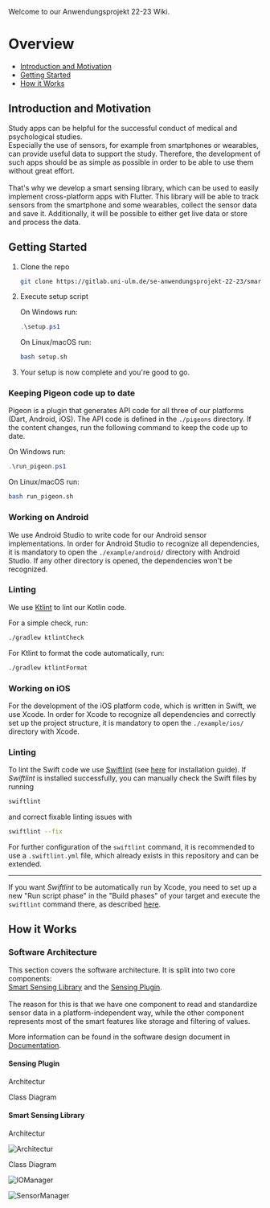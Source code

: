 Welcome to our Anwendungsprojekt 22-23 Wiki.

# Overview
- [Introduction and Motivation](#introduction-and-motivation)
- [Getting Started](#getting-started)
- [How it Works](#how-it-works)


## Introduction and Motivation

Study apps can be helpful for the successful conduct of medical and psychological studies. \
Especially the use of sensors, for example from smartphones or wearables, can provide useful data to support the study. 
Therefore, the development of such apps should be as simple as possible in order to be able to use them without great effort. 
\
\
That's why we develop a smart sensing library, which can be used to easily implement cross-platform apps with Flutter. 
This library will be able to track sensors from the smartphone and some wearables, collect the sensor data and save it. 
Additionally, it will be possible to either get live data or store and process the data. 


## Getting Started

1. Clone the repo

    ```bash
    git clone https://gitlab.uni-ulm.de/se-anwendungsprojekt-22-23/smart-sensing-library.git
    ```

2. Execute setup script

    On Windows run:

    ```powershell
    .\setup.ps1
    ```

    On Linux/macOS run:

    ```bash
    bash setup.sh
    ```

3. Your setup is now complete and you're good to go.


### Keeping Pigeon code up to date

Pigeon is a plugin that generates API code for all three of our platforms (Dart, Android, iOS).
The API code is defined in the `./pigeons` directory. If the content changes, run the following command to keep the code up to date.

On Windows run:

```powershell
.\run_pigeon.ps1
```

On Linux/macOS run:

```bash
bash run_pigeon.sh
```

### Working on Android

We use Android Studio to write code for our Android sensor implementations.
In order for Android Studio to recognize all dependencies, it is mandatory to open the `./example/android/` directory with Android Studio. If any other directory is opened, the dependencies won't be recognized.

### Linting

We use [Ktlint](https://pinterest.github.io/ktlint/) to lint our Kotlin code.

For a simple check, run:

```bash
./gradlew ktlintCheck
```

For Ktlint to format the code automatically, run:

```bash
./gradlew ktlintFormat
```

### Working on iOS

For the development of the iOS platform code, which is written in Swift, we use Xcode.
In order for Xcode to recognize all dependencies and correctly set up the project structure, it is mandatory to open the `./example/ios/` directory with Xcode.

### Linting

To lint the Swift code we use [Swiftlint](https://github.com/realm/SwiftLint) (see [here](https://github.com/realm/SwiftLint#installation) for installation guide).
If *Swiftlint* is installed successfully, you can manually check the Swift files by running

```bash
swiftlint
```
and correct fixable linting issues with

```bash
swiftlint --fix
```

For further configuration of the `swiftlint` command, it is recommended to use a `.swiftlint.yml` file, which already exists in this repository and can be extended.

---

If you want *Swiftlint* to be automatically run by Xcode, you need to set up a new "Run script phase" in the "Build phases" of your target and execute the `swiftlint` command there, as described [here](https://github.com/realm/SwiftLint#xcode).


## How it Works

### Software Architecture
This section covers the software architecture. It is split into two core components: \
[Smart Sensing Library](https://gitlab.uni-ulm.de/se-anwendungsprojekt-22-23/smart-sensing-library) and the [Sensing Plugin](https://gitlab.uni-ulm.de/se-anwendungsprojekt-22-23/sensing-plugin). 
\
\
The reason for this is that we have one component to read and standardize sensor data in a platform-independent way, while the other component represents most of the smart features like storage and filtering of values.

More information can be found in the software design document in [Documentation](https://gitlab.uni-ulm.de/se-anwendungsprojekt-22-23/documentation).

#### Sensing Plugin

Architectur

Class Diagram 

#### Smart Sensing Library 

Architectur

![Architectur](https://gitlab.uni-ulm.de/se-anwendungsprojekt-22-23/documentation/-/blob/master/Software%20design%20document/Graphics/SmartSensingLibraryNew.png)

Class Diagram

![IOManager](https://gitlab.uni-ulm.de/se-anwendungsprojekt-22-23/documentation/-/blob/master/Software%20design%20document/Graphics/SmartSensingLibraryNew.png)

![SensorManager](https://gitlab.uni-ulm.de/se-anwendungsprojekt-22-23/documentation/-/blob/master/Software%20design%20document/Graphics/SmartSensingLibraryNew.png)
